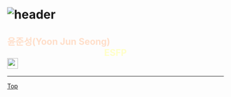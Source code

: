 # ![header](https://capsule-render.vercel.app/api?type=soft&color=gradient&text=%20Hi!✋%20%20&height=200&fontSize=60)

## <span style="color:#FFD8BFD8">**윤준성(Yoon Jun Seong)**</span>   <br>  <center><span style="color:#FFFFB6C1">**ESFP**</span></center>  [<img width='25' height='25' src='https://png.pngtree.com/png-vector/20221018/ourmid/pngtree-instagram-icon-png-image_6315974.png'>](https://www.instagram.com/heavyrain_on/?hl=ko)
---


<a href="#" class="btn--success">Top</a>
